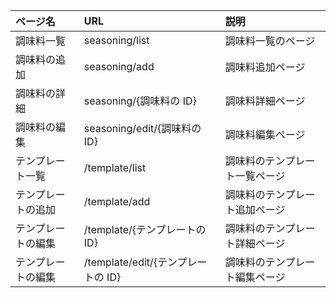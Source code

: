 | ページ名           | URL                                | 説明                           |
| :----------------- | :--------------------------------- | :----------------------------- |
| 調味料一覧         | seasoning/list                     | 調味料一覧のページ             |
| 調味料の追加       | seasoning/add                      | 調味料追加ページ               |
| 調味料の詳細       | seasoning/{調味料の ID}            | 調味料詳細ページ               |
| 調味料の編集       | seasoning/edit/{調味料の ID}       | 調味料編集ページ               |
| テンプレート一覧   | /template/list                     | 調味料のテンプレート一覧ページ |
| テンプレートの追加 | /template/add                      | 調味料のテンプレート追加ページ |
| テンプレートの編集 | /template/{テンプレートの ID}      | 調味料のテンプレート詳細ページ |
| テンプレートの編集 | /template/edit/{テンプレートの ID} | 調味料のテンプレート編集ページ |
